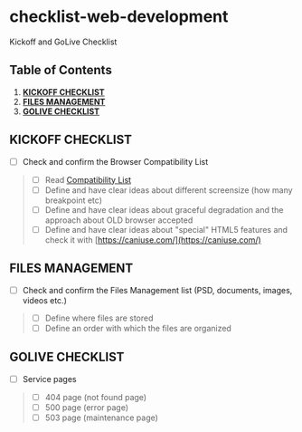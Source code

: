 # checklist-web-development
Kickoff and GoLive Checklist


## Table of Contents

1. **[KICKOFF CHECKLIST](#kickoff-checklist)**
2. **[FILES MANAGEMENT](#files-mangement)**
3. **[GOLIVE CHECKLIST](#golive-checklist)**


## KICKOFF CHECKLIST

* [ ] Check and confirm the Browser Compatibility List
> * [ ] Read [Compatibility List](https://github.com/h-art/browser-compatibility/blob/master/list.md)
> * [ ] Define and have clear ideas about different screensize (how many  breakpoint etc)
> * [ ] Define and have clear ideas about graceful degradation and the approach about OLD browser accepted
> * [ ] Define and have clear ideas about "special" HTML5 features and check it with [https://caniuse.com/](https://caniuse.com/)

## FILES MANAGEMENT
* [ ] Check and confirm the Files Management list (PSD, documents, images, videos etc.)
> * [ ] Define where files are stored
> * [ ] Define an order with which the files are organized

## GOLIVE CHECKLIST

* [ ] Service pages
> * [ ] 404 page (not found page)
> * [ ] 500 page (error page)
> * [ ] 503 page (maintenance page)


